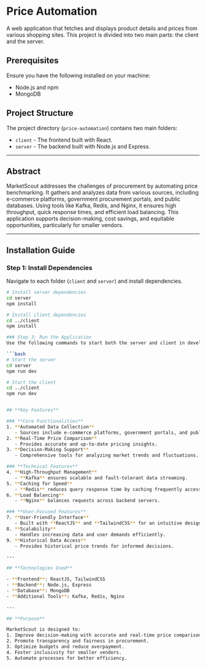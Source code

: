 # Price Automation

A web application that fetches and displays product details and prices from various shopping sites. This project is divided into two main parts: the client and the server.

## Prerequisites

Ensure you have the following installed on your machine:
- Node.js and npm
- MongoDB

## Project Structure

The project directory (`price-automation`) contains two main folders:
- `client` - The frontend built with React.
- `server` - The backend built with Node.js and Express.

---

## **Abstract**

MarketScout addresses the challenges of procurement by automating price benchmarking. It gathers and analyzes data from various sources, including e-commerce platforms, government procurement portals, and public databases. Using tools like Kafka, Redis, and Nginx, it ensures high throughput, quick response times, and efficient load balancing. This application supports decision-making, cost savings, and equitable opportunities, particularly for smaller vendors.

---

## Installation Guide

### Step 1: Install Dependencies

Navigate to each folder (`client` and `server`) and install dependencies.

```bash
# Install server dependencies
cd server
npm install

# Install client dependencies
cd ../client
npm install

### Step 3: Run the Application
Use the following commands to start both the server and client in development mode.

```bash
# Start the server
cd server
npm run dev

# Start the client
cd ../client
npm run dev


## **Key Features**

### **Core Functionalities**
1. **Automated Data Collection**  
   - Sources include e-commerce platforms, government portals, and public databases.
2. **Real-Time Price Comparison**  
   - Provides accurate and up-to-date pricing insights.  
3. **Decision-Making Support**  
   - Comprehensive tools for analyzing market trends and fluctuations. 

### **Technical Features**
4. **High-Throughput Management**  
   - **Kafka** ensures scalable and fault-tolerant data streaming.  
5. **Caching for Speed**  
   - **Redis** reduces query response time by caching frequently accessed data.  
6. **Load Balancing**  
   - **Nginx** balances requests across backend servers.  

### **User-Focused Features**
7. **User-Friendly Interface**  
   - Built with **ReactJS** and **TailwindCSS** for an intuitive design.  
8. **Scalability**  
   - Handles increasing data and user demands efficiently.  
9. **Historical Data Access**  
   - Provides historical price trends for informed decisions.  

---

## **Technologies Used**

- **Frontend**: ReactJS, TailwindCSS  
- **Backend**: Node.js, Express  
- **Database**: MongoDB  
- **Additional Tools**: Kafka, Redis, Nginx  

---

## **Purpose**

MarketScout is designed to:
1. Improve decision-making with accurate and real-time price comparisons.  
2. Promote transparency and fairness in procurement.  
3. Optimize budgets and reduce overpayment.  
4. Foster inclusivity for smaller vendors.  
5. Automate processes for better efficiency.

